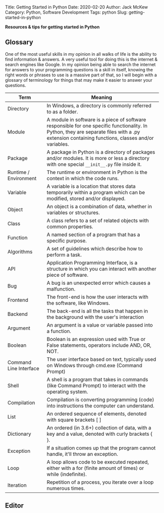 Title: Getting Started in Python
Date: 2020-02-20
Author: Jack McKew
Category: Python, Software Development
Tags: python
Slug: getting-started-in-python

**Resources & tips for getting started in Python**

## Glossary
One of the most useful skills in my opinion in all walks of life is the ability to find information & answers. A very useful tool for doing this is the internet & search engines like Google. In my opinion being able to search the internet for answers to your programming questions is a skill in itself, knowing the right words or phrases to use is a massive part of that, so I will begin with a glossary of terminology for things that may make it easier to answer your questions.

|Term|Meaning|
|---|---|
|Directory|In Windows, a directory is commonly referred to as a folder.|
|Module|A module in software is a piece of software responsible for one specific functionality. In Python, they are separate files with a .py extension containing functions, classes and/or variables.|
|Package|A package in Python is a directory of packages and/or modules. It is more or less a directory with one special `__init__.py` file inside it.|
|Runtime / Environment|The runtime or environment in Python is the context in which the code runs.|
|Variable|A variable is a location that stores data temporarily within a program which can be modified, stored and/or displayed.|
|Object|An object is a combination of data, whether in variables or structures.|
|Class|A class refers to a set of related objects with common properties.|
|Function|A named section of a program that has a specific purpose.|
|Algorithms|A set of guidelines which describe how to perform a task.|
|API|Application Programming Interface, is a structure in which you can interact with another piece of software.|
|Bug|A bug is an unexpected error which causes a malfunction.|
|Frontend|The front-end is how the user interacts with the software, like Windows.|
|Backend|The back-end is all the tasks that happen in the background with the user's interaction|
|Argument|An argument is a value or variable passed into a function.|
|Boolean|Boolean is an expression used with True or False statements, operators include AND, OR, NOT.|
|Command Line Interface|The user interface based on text, typically used on Windows through cmd.exe (Command Prompt)|
|Shell|A shell is a program that takes in commands (like Command Prompt) to interact with the operating system.|
|Compilation|Compilation is converting programming (code) into instructions the computer can understand.|
|List|An ordered sequence of elements, denoted with square brackets [ ]|
|Dictionary|An ordered (in 3.6+) collection of data, with a key and a value, denoted with curly brackets { }.|
|Exception|If a situation comes up that the program cannot handle, it'll throw an exception.|
|Loop|A loop allows code to be executed repeated, either with a for (finite amount of times) or while (indefinite).|
|Iteration|Repetition of a process, you iterate over a loop numerous times.|

## Editor